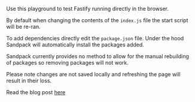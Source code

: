 Use this playground to test Fastify running directly in the browser.

By default when changing the contents of the `index.js` file the start script will be re-ran.

To add dependencies directly edit the `package.json` file. Under the hood Sandpack will automatically install the packages added.

Sandpack currently provides no method to allow for the manual rebuilding of packages so removing packages will not work.

Please note changes are not saved locally and refreshing the page will result in their loss.

Read the blog post [here](#todo)
